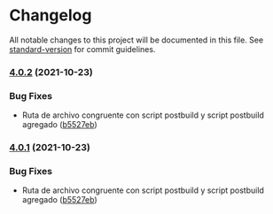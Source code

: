 # Changelog

All notable changes to this project will be documented in this file. See [standard-version](https://github.com/conventional-changelog/standard-version) for commit guidelines.

### [4.0.2](https://github.com/RafaelAngelRamirez/imperium-sic-gui/compare/v4.0.0...v4.0.2) (2021-10-23)


### Bug Fixes

* Ruta de archivo congruente con script postbuild y script postbuild agregado ([b5527eb](https://github.com/RafaelAngelRamirez/imperium-sic-gui/commit/b5527eb99699a72fa4262918b161b10c48887cf8))

### [4.0.1](https://github.com/RafaelAngelRamirez/imperium-sic-gui/compare/v4.0.0...v4.0.1) (2021-10-23)


### Bug Fixes

* Ruta de archivo congruente con script postbuild y script postbuild agregado ([b5527eb](https://github.com/RafaelAngelRamirez/imperium-sic-gui/commit/b5527eb99699a72fa4262918b161b10c48887cf8))

